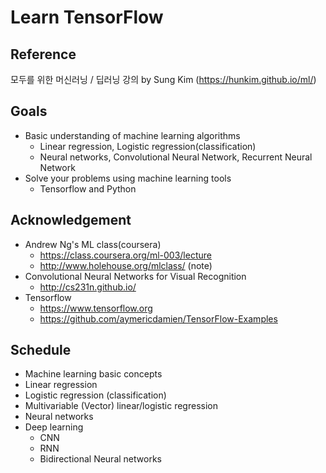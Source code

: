 # Learn TensorFlow

## Reference
모두를 위한 머신러닝 / 딥러닝 강의 by Sung Kim
(https://hunkim.github.io/ml/)

## Goals
- Basic understanding of machine learning algorithms
    - Linear regression, Logistic regression(classification)
    - Neural networks, Convolutional Neural Network, Recurrent Neural Network
- Solve your problems using machine learning tools
    - Tensorflow and Python

## Acknowledgement
- Andrew Ng's ML class(coursera)
    - https://class.coursera.org/ml-003/lecture
    - http://www.holehouse.org/mlclass/ (note)
- Convolutional Neural Networks for Visual Recognition
    - http://cs231n.github.io/
- Tensorflow
    - https://www.tensorflow.org
    - https://github.com/aymericdamien/TensorFlow-Examples

## Schedule
- Machine learning basic concepts
- Linear regression
- Logistic regression (classification)
- Multivariable (Vector) linear/logistic regression
- Neural networks
- Deep learning
    - CNN
    - RNN
    - Bidirectional Neural networks
